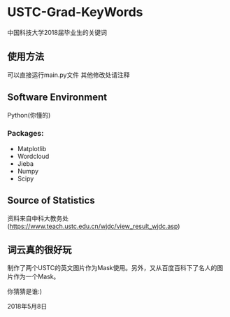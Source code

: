 # USTC-Grad-KeyWords
中国科技大学2018届毕业生的关键词

## 使用方法
可以直接运行main.py文件
其他修改处请注释

## Software Environment
Python(你懂的)

### Packages:
* Matplotlib
* Wordcloud
* Jieba
* Numpy
* Scipy

## Source of Statistics
资料来自中科大教务处(https://www.teach.ustc.edu.cn/wjdc/view_result_wjdc.asp)

## 词云真的很好玩
制作了两个USTC的英文图片作为Mask使用。另外，又从百度百科下了名人的图片作为一个Mask。

你猜猜是谁:)

2018年5月8日
